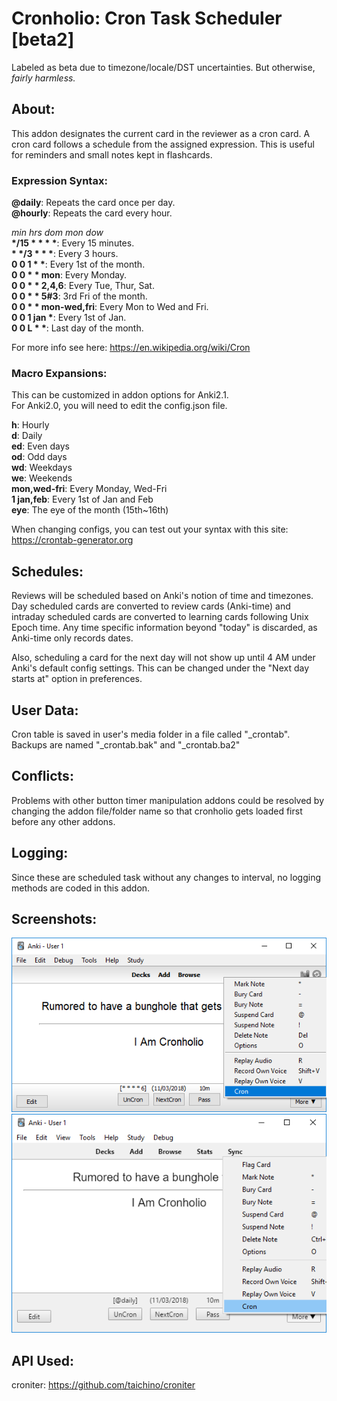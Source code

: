 # Cronholio: Cron Task Scheduler [beta2]

Labeled as beta due to timezone/locale/DST uncertainties. But otherwise, <i>fairly harmless.</i>


## About:
This addon designates the current card in the reviewer as a cron card. A cron card follows a schedule from the assigned expression. This is useful for reminders and small notes kept in flashcards.  

### Expression Syntax:  
<b>@daily</b>: Repeats the card once per day.  
<b>@hourly</b>: Repeats the card every hour.  

<i>min hrs dom mon dow</i>  
<b>&ast;/15 &ast; &ast; &ast; &ast;</b>: Every 15 minutes.  
<b>&ast;  &ast;/3 &ast; &ast; &ast;</b>: Every 3 hours.  
<b>0 0 1 &ast; &ast;</b>: Every 1st of the month.  
<b>0 0 &ast; &ast; mon</b>: Every Monday.  
<b>0 0 &ast; &ast; 2,4,6</b>: Every Tue, Thur, Sat.  
<b>0 0 &ast; &ast; 5#3</b>: 3rd Fri of the month.  
<b>0 0 &ast; &ast; mon-wed,fri</b>: Every Mon to Wed and Fri.  
<b>0 0 1 jan &ast;</b>: Every 1st of Jan.  
<b>0 0 L &ast; &ast;</b>: Last day of the month.  

For more info see here: https://en.wikipedia.org/wiki/Cron  


### Macro Expansions:
This can be customized in addon options for Anki2.1.  
For Anki2.0, you will need to edit the config.json file.  

<b>h</b>: Hourly  
<b>d</b>: Daily  
<b>ed</b>: Even days  
<b>od</b>: Odd days  
<b>wd</b>: Weekdays  
<b>we</b>: Weekends  
<b>mon,wed-fri</b>: Every Monday, Wed-Fri  
<b>1 jan,feb</b>: Every 1st of Jan and Feb  
<b>eye</b>: The eye of the month (15th~16th)  

When changing configs, you can test out your syntax with this site: https://crontab-generator.org  


## Schedules:
Reviews will be scheduled based on Anki's notion of time and timezones. Day scheduled cards are converted to review cards (Anki-time) and intraday scheduled cards are converted to learning cards following Unix Epoch time. Any time specific information beyond "today" is discarded, as Anki-time only records dates.

Also, scheduling a card for the next day will not show up until 4 AM under Anki's default config settings. This can be changed under the "Next day starts at" option in preferences.


## User Data:
Cron table is saved in user's media folder in a file called "_crontab".  
Backups are named "_crontab.bak" and "_crontab.ba2"  


## Conflicts:
Problems with other button timer manipulation addons could be resolved by changing the addon file/folder name so that cronholio gets loaded first before any other addons.


## Logging:
Since these are scheduled task without any changes to interval, no logging methods are coded in this addon.


## Screenshots:
<img src="https://github.com/lovac42/Cronholio/blob/master/screenshots/menuoptions.png?raw=true"/>  
  
<img src="https://github.com/lovac42/Cronholio/blob/master/screenshots/menuoptions21.png?raw=true"/>  


## API Used:
croniter: https://github.com/taichino/croniter

